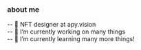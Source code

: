 ### about me
  
  
-- 🎨 NFT designer at apy.vision  
-- 🔭 I’m currently working on many things   
-- 🌱 I’m currently learning many more things!  

